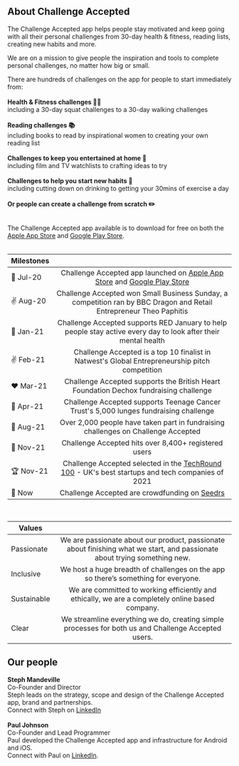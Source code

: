 
    
## About Challenge Accepted

The Challenge Accepted app helps people stay motivated and keep going with all their personal challenges from 30-day health & fitness, reading lists, creating new habits and more.  

We are on a mission to give people the inspiration and tools to complete personal challenges, no matter how big or small. <br/>

There are hundreds of challenges on the app for people to start immediately from: <br/><br/>
**Health & Fitness challenges 🤸‍♀️**<br/>
including a 30-day squat challenges to a 30-day walking challenges<br/><br/>
**Reading challenges 📚**<br/>
including books to read by inspirational women to creating your own reading list<br/><br/>
**Challenges to keep you entertained at home 🧘**<br/>
including film and TV watchlists to crafting ideas to try<br/><br/>
**Challenges to help you start new habits 🌱**<br/>
including cutting down on drinking to getting your 30mins of exercise a day<br/><br/>
**Or people can create a challenge from scratch ✏️** <br/><br/>

The Challenge Accepted app available is to download for free on both the <a href='https://apps.apple.com/us/app/id1517580212'>Apple App Store</a> and <a href='https://play.google.com/store/apps/details?id=com.challengeaccepted.challengeacceptedapp&hl=en_GB'>Google Play Store</a>. <br/><br/>

| Milestones  |  |
| ------------- |:-------------:|
| 🚀 Jul-20   | Challenge Accepted app launched on <a href='https://apps.apple.com/us/app/id1517580212'>Apple App Store</a>  and <a href='https://play.google.com/store/apps/details?id=com.challengeaccepted.challengeacceptedapp&hl=en_GB'>Google Play Store</a>  |
| ✌️ Aug-20  | Challenge Accepted won Small Business Sunday, a competition ran by BBC Dragon and Retail Entrepreneur Theo Paphitis  |
| 🏃️ Jan-21  | Challenge Accepted supports RED January to help people stay active every day to look after their mental health    |
| ✌️ Feb-21   | Challenge Accepted is a top 10 finalist in Natwest's Global Entrepreneurship pitch competition    |
| ❤️ Mar-21   | Challenge Accepted supports the British Heart Foundation Dechox fundraising challenge    |
| 💚 Apr-21   | Challenge Accepted supports Teenage Cancer Trust's 5,000 lunges fundraising challenge    |
| 🌱 Aug-21   | Over 2,000 people have taken part in fundraising challenges on Challenge Accepted     |
| 🚀 Nov-21   | Challenge Accepted hits over 8,400+ registered users     |
| 🏆 Nov-21   | Challenge Accepted selected in the <a href='https://techround.co.uk/techround-100/78-challenge-accepted/'>TechRound 100</a> - UK's best startups and tech companies of 2021     |
| 👀 Now   | Challenge Accepted are crowdfunding on <a href='https://www.seedrs.com/challengeaccepted'>Seedrs</a>      |


<br/>

| Values |  |
| ------------- |:-------------:|
| Passionate   | We are passionate about our product, passionate about finishing what we start, and passionate about trying something new.|
| Inclusive   | We host a huge breadth of challenges on the app so there’s something for everyone.  |
| Sustainable   | We are committed to working efficiently and ethically, we are a completely online based company.     |
| Clear   | We streamline everything we do, creating simple processes for both us and Challenge Accepted users.    |



## Our people
**Steph Mandeville**<br/>
Co-Founder and Director<br/>
Steph leads on the strategy, scope and design of the Challenge Accepted app, brand and partnerships. <br/>
Connect with Steph on <a href='https://www.linkedin.com/in/stephaniemandeville/'>LinkedIn</a> <br/><br/>
**Paul Johnson**<br/>
Co-Founder and Lead Programmer<br/>
Paul developed the Challenge Accepted app and infrastructure for Android and iOS.<br/>
Connect with Paul on <a href='https://www.linkedin.com/in/paulsjohnson91/'>LinkedIn</a>.<br/>